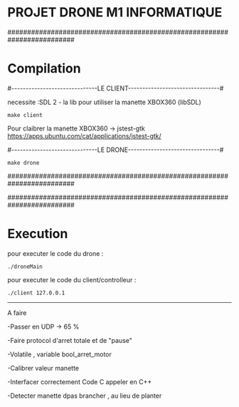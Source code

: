# PROJET DRONE M1 INFORMATIQUE

#########################################################################
#							Compilation									#

#------------------------------LE CLIENT--------------------------------#

necessite :SDL 2 - la lib pour utiliser la manette XBOX360 (libSDL)

	make client

Pour claibrer la manette XBOX360   ->   jstest-gtk
https://apps.ubuntu.com/cat/applications/jstest-gtk/


#------------------------------LE DRONE--------------------------------#

	make drone

#########################################################################


#########################################################################
#							Execution									#

pour executer le code du drone :

	./droneMain

pour executer le code du client/controlleur :

	./client 127.0.0.1


--------------
A faire

-Passer en UDP -> 65 %

-Faire protocol d'arret totale et de "pause"

-Volatile , variable bool_arret_motor

-Calibrer valeur manette

-Interfacer correctement Code C appeler en C++

-Detecter manette dpas brancher , au lieu de planter

